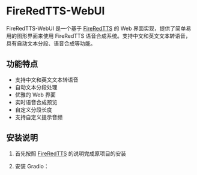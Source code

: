 # FireRedTTS-WebUI

FireRedTTS-WebUI 是一个基于 [FireRedTTS](https://github.com/FireRedTeam/FireRedTTS) 的 Web 界面实现，提供了简单易用的图形界面来使用 FireRedTTS 语音合成系统。支持中文和英文文本转语音，具有自动文本分段、语音合成等功能。

## 功能特点

- 支持中文和英文文本转语音
- 自动文本分段处理
- 优雅的 Web 界面
- 实时语音合成预览
- 自定义分段长度
- 支持自定义提示音频

## 安装说明

1. 首先按照 [FireRedTTS](https://github.com/FireRedTeam/FireRedTTS) 的说明完成原项目的安装

2. 安装 Gradio：